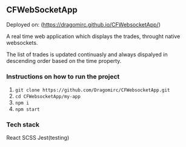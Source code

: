 ## CFWebSocketApp

Deployed on: (https://dragomirc.github.io/CFWebsocketApp/)

A real time web application which displays the trades, throught native websockets.

The list of trades is updated continuasly and always dispalyed in descending order based on the time property.

### Instructions on how to run the project

1. `git clone https://github.com/Dragomirc/CFWebsocketApp.git`
2. `cd CFWebsocketApp/my-app`
3. `npm i`
4. `npm start`

### Tech stack

React
SCSS
Jest(testing)

